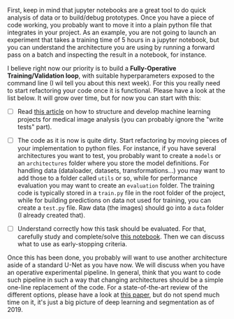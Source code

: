 First, keep in mind that jupyter notebooks are a great tool to do quick analysis of data or to build/debug prototypes. Once you have a piece of code working, you probably want to move it into a plain python file that integrates in your project. As an example, you are not going to launch an experiment that takes a training time of 5 hours in a jupyter notebook, but you can understand the architecture you are using by running a forward pass on a batch and inspecting the result in a notebook, for instance.

I believe right now our priority is to build a **Fully-Operative Training/Validation loop**, with suitable hyperparameters exposed to the command line (I wil tell you about this next week). For this you really need to start refactoring your code once it is functional. Please have a look at the list below. It will grow over time, but for now you can start with this:

- [ ] Read [this article](https://medium.com/miccai-educational-initiative/project-roadmap-for-the-medical-imaging-student-working-with-deep-learning-351add6066cf) on how to structure and develop machine learning projects for medical image analysis (you can probably ignore the "write tests" part).
- [ ] The code as it is now is quite dirty. Start refactoring by moving pieces of your implementation to python files. For instance, if you have several architectures you want to test, you probably want to create a `models` or an `architectures` folder where you store the model definitions. For handling data (dataloader, datasets, transformations...) you may want to add those to a folder called `utils` or so, while for performance evaluation you may want to create an `evaluation` folder. The training code is typically stored in a `train.py` file in the root folder of the project, while for building predictions on data not used for training, you can create a `test.py` file. Raw data (the images) should go into a `data` folder (I already created that).
- [ ] Understand correctly how this task should be evaluated. For that, carefully study and complete/solve [this notebook](nbs/evaluation.ipynb). Then we can discuss what to use as early-stopping criteria.


Once this has been done, you probably will want to use another architecture aside of a standard U-Net as you have now. We will discuss when you have an operative experimental pipeline. In general, think that you want to code such pipeline in such a way that changing architectures should be a simple one-line replacement of the code. For a state-of-the-art review of the different options, please have a look at [this paper](https://arxiv.org/abs/1910.07655), but do not spend much time on it, it's just a big picture of deep learning and segmentation as of 2019.
